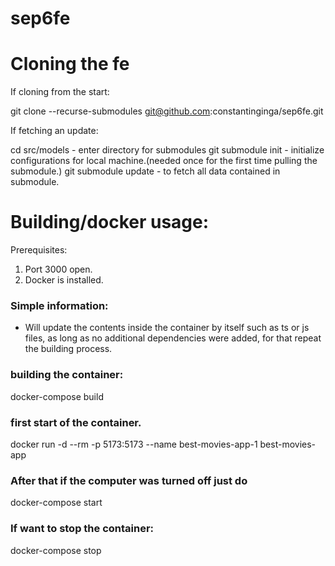 # sep6fe

# Cloning the fe

If cloning from the start:

git clone --recurse-submodules git@github.com:constantinginga/sep6fe.git

If fetching an update:

cd src/models - enter directory for submodules
git submodule init - initialize configurations for local machine.(needed once for the first time pulling the submodule.)
git submodule update - to fetch all data contained in submodule.

# Building/docker usage:

Prerequisites:

1. Port 3000 open.
2. Docker is installed.

### Simple information:

- Will update the contents inside the container by itself such as ts or js files, as long as no additional dependencies were added, for that repeat the building process.

### building the container:

docker-compose build

### first start of the container.

docker run -d --rm -p 5173:5173 --name best-movies-app-1 best-movies-app

### After that if the computer was turned off just do

docker-compose start

### If want to stop the container:

docker-compose stop
